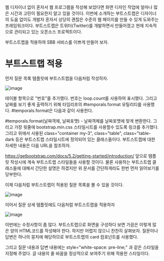 웹 디자이너 없이 혼자서 웹 프로그램을 작성해 보았다면 화면 디자인 작업에 얼마나 많은 시간과 고민이 필요한지 알고 있을 것이다. 이번에 소개하는 부트스트랩은 디자이너의 도움 없이도 개발자 혼자서 상당히 괜찮은 수준의 웹 페이지를 만들 수 있게 도와주는 프레임워크이다. 부트스트랩은 트위터(Twitter)를 개발하면서 만들어졌고 현재 지속적으로 관리되고 있는 오픈소스 프로젝트이다.

부트스트랩을 적용하여 SBB 서비스를 이쁘게 만들어 보자.

# 부트스트랩 적용
먼저 질문 목록 템플릿에 부트스트랩을 다음처럼 작성하자.

![image](https://user-images.githubusercontent.com/74352543/221451683-4c06ff78-fdb4-4a26-9d1c-34984db9fbfb.png)

테이블 항목으로 "번호"를 추가했다. 번호는 loop.count를 사용하여 표시했다. 그리고 날짜를 보기 좋게 출력하기 위해 타임리프의 #temporals.format 유틸리티를 사용했다. #temporals.format은 다음과 같이 사용한다.

#temporals.format(날짜객체, 날짜포맷) - 날짜객체를 날짜포맷에 맞게 변환한다.
그리고 가장 윗줄에 bootstrap.min.css 스타일시트를 사용할수 있도록 링크를 추가했다. 그리고 위에서 사용된 class="container my-3", class="table", class="table-dark 등은 부트스트랩 스타일시트에 정의되어 있는 클래스들이다. 부트스트랩에 대한 자세한 내용은 다음 URL을 참조하자.

https://getbootstrap.com/docs/5.2/getting-started/introduction/
앞으로 템플릿 작성시에 계속 부트스트랩 스타일들을 사용할 것이다. 물론 사용하는 부트스트랩 클래스들에 대해서 간단한 설명은 하겠지만 위 문서를 간단하게라도 한번 먼저 읽어보기를 당부한다.

이제 다음처럼 부트스트랩이 적용된 질문 목록을 볼 수 있을 것이다.

![image](https://user-images.githubusercontent.com/74352543/221452066-c24e5076-aebb-4e3d-bd1f-5a7f59fb2978.png)

이어서 질문 상세 템플릿에도 다음처럼 부트스트랩을 적용하자

![image](https://user-images.githubusercontent.com/74352543/221452042-0b9dfc51-b018-44e3-adbe-a333c38b1399.png)

이번에는 수정사항이 좀 많다. 부트스트랩으로 화면을 구성하다 보면 가끔은 이렇게 많은 양의 HTML코드를 작성해야 한다. 하지만 어렵지 않으니 찬찬히 살펴보자. 질문이나 답변은 하나의 뭉치에 해당하므로 부트스트랩의 card 컴포넌트를 사용했다.

그리고 질문 내용과 답변 내용에는 style="white-space: pre-line;" 과 같은 스타일을 지정해 주었다. 글 내용의 줄 바꿈을 정상적으로 보여주기 위해 적용한 스타일이다.
